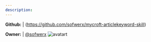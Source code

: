 ```yaml
---
description: 
---
```



**Github:** | (https://github.com/sofwerx/mycroft-articlekeyword-skill)

**Owner:** | [@sofwerx](https://github.com/sofwerx) ![avatart](https://avatars2.githubusercontent.com/u/18535828?v=4)

